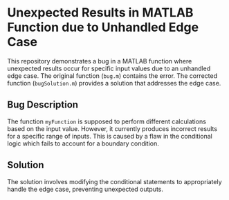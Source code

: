 # Unexpected Results in MATLAB Function due to Unhandled Edge Case

This repository demonstrates a bug in a MATLAB function where unexpected results occur for specific input values due to an unhandled edge case.  The original function (`bug.m`) contains the error. The corrected function (`bugSolution.m`) provides a solution that addresses the edge case. 

## Bug Description
The function `myFunction` is supposed to perform different calculations based on the input value. However, it currently produces incorrect results for a specific range of inputs. This is caused by a flaw in the conditional logic which fails to account for a boundary condition. 

## Solution
The solution involves modifying the conditional statements to appropriately handle the edge case, preventing unexpected outputs.
